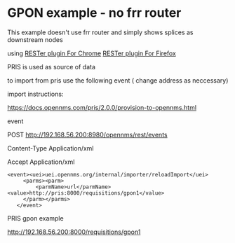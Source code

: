 # GPON example - no frr router

This example doesn't use frr router and simply shows splices as downstream nodes

using [RESTer plugin For Chrome](https://chromewebstore.google.com/detail/rester/eejfoncpjfgmeleakejdcanedmefagga)
[RESTer plugin For Firefox](https://addons.mozilla.org/en-GB/firefox/addon/rester/)


PRIS is used as source of data

to import from pris use the following event ( change address as neccessary)

import instructions:

https://docs.opennms.com/pris/2.0.0/provision-to-opennms.html


event

POST http://192.168.56.200:8980/opennms/rest/events

Content-Type Application/xml

Accept Application/xml

```
<event><uei>uei.opennms.org/internal/importer/reloadImport</uei>
     <parms><parm>
         <parmName>url</parmName><value>http://pris:8000/requisitions/gpon1</value>
     </parm></parms> 
   </event>
```

PRIS gpon example

http://192.168.56.200:8000/requisitions/gpon1

